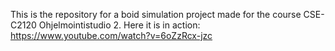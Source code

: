 This is the repository for a boid simulation project made for the course CSE-C2120 Ohjelmointistudio 2.
Here it is in action: https://www.youtube.com/watch?v=6oZzRcx-jzc
